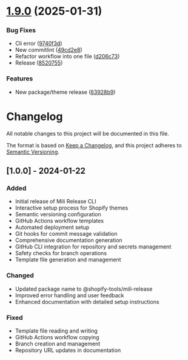 # [1.9.0](https://github.com/pasquinphilippe/mili-release/compare/v1.8.0...v1.9.0) (2025-01-31)


### Bug Fixes

* Cli error ([9740f3d](https://github.com/pasquinphilippe/mili-release/commit/9740f3d2747a5bf11bad141cb37b313a97f1907e))
* New commitlint ([49cd2e8](https://github.com/pasquinphilippe/mili-release/commit/49cd2e85fb45efb4a5446cff70feb06b0a39f8de))
* Refactor workflow into one file ([d206c73](https://github.com/pasquinphilippe/mili-release/commit/d206c736b26884229f3c13ef62e986549ed4effd))
* Release ([8520755](https://github.com/pasquinphilippe/mili-release/commit/85207550e7bf1f4b373b6934a83ac17d4c5c3aa6))


### Features

* New package/theme release ([63928b9](https://github.com/pasquinphilippe/mili-release/commit/63928b95f0ed675563906d69ae224fd5dd76c46f))

# Changelog

All notable changes to this project will be documented in this file.

The format is based on [Keep a Changelog](https://keepachangelog.com/en/1.0.0/),
and this project adheres to [Semantic Versioning](https://semver.org/spec/v2.0.0.html).

## [1.0.0] - 2024-01-22

### Added
- Initial release of Mili Release CLI
- Interactive setup process for Shopify themes
- Semantic versioning configuration
- GitHub Actions workflow templates
- Automated deployment setup
- Git hooks for commit message validation
- Comprehensive documentation generation
- GitHub CLI integration for repository and secrets management
- Safety checks for branch operations
- Template file generation and management

### Changed
- Updated package name to @shopify-tools/mili-release
- Improved error handling and user feedback
- Enhanced documentation with detailed setup instructions

### Fixed
- Template file reading and writing
- GitHub Actions workflow copying
- Branch creation and management
- Repository URL updates in documentation
